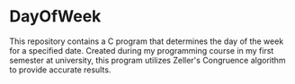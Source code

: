 # DayOfWeek
This repository contains a C program that determines the day of the week for a specified date. Created during my programming course in my first semester at university, this program utilizes Zeller's Congruence algorithm to provide accurate results.
